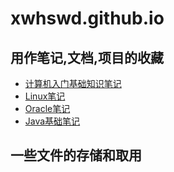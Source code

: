 # xwhswd.github.io

## 用作笔记,文档,项目的收藏
* [计算机入门基础知识笔记](https://xwhswd.github.io/notes/计算机入门基础知识)
* [Linux笔记](https://xwhswd.github.io/notes/Linux)
* [Oracle笔记](https://xwhswd.github.io/notes/oracle)
* [Java基础笔记](https://xwhswd.github.io/notes/Java)
## 一些文件的存储和取用